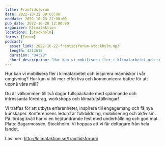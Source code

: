 ```yaml
---
title: Framtidsforum
date: 2022-10-22 09:00:00
enddate: 2022-10-23 22:00:00
pub_date: 2022-10-20 12:00:00
organizer: Klimataktion
locations: [Stockholm]
forms: [Forum]
podcast:
  asset_link: 2022-10-22-framtidsforum-stockholm.mp3
  length: 4213618
  duration: "04:28"
  short_description: "Hur kan vi mobilisera fler i klimatarbetet och inspirera människor i vår omgivning? Hur kan vi bli mer effektiva och kommunicera bättre för att uppnå våra mål?"
---
```

Hur kan vi mobilisera fler i klimatarbetet och inspirera människor i vår omgivning? Hur kan vi bli mer effektiva och kommunicera bättre för att uppnå våra mål? 

Du är välkommen till två dagar fullspäckade med spännande och intressanta föredrag, workshops och klimatutställningar!

Vi träffas för att utbyta erfarenheter, inspirera till engagemang och få nya kunskaper. Konferensens ledord är folkbildning, mobilisering och aktivism. På lördag kväll har vi en hejdundrande fest med underhållning och god mat. Plats: Bagarmossen, Stockholm. Vi hoppas att vi får deltagare från hela landet.

Läs mer: http://klimataktion.se/framtidsforum/